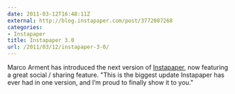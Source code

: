 ```yaml
---
date: 2011-03-12T16:48:11Z
external: http://blog.instapaper.com/post/3772087268
categories:
- Instapaper
title: Instapaper 3.0
url: /2011/03/12/instapaper-3-0/
---
```


Marco Arment has introduced the next version of <a href="http://blog.instapaper.com/post/3772087268">Instapaper</a>, now featuring a great social / sharing feature. "This is the biggest update Instapaper has ever had in one version, and I’m proud to finally show it to you."
